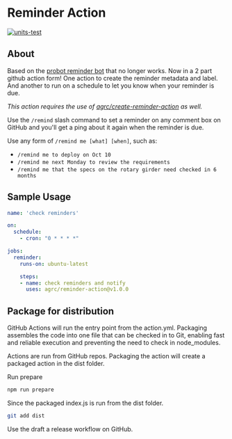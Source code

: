 # Reminder Action

[![units-test](https://github.com/agrc/reminder-action/actions/workflows/test.yml/badge.svg)](https://github.com/agrc/reminder-action/actions/workflows/test.yml)

## About

Based on the [probot reminder bot](https://github.com/probot/reminders/) that no longer works. Now in a 2 part github action form! One action to create the reminder metadata and label. And another to run on a schedule to let you know when your reminder is due.

_This action requires the use of [agrc/create-reminder-action](https://github.com/agrc/create-reminder-action) as well._

Use the `/remind` slash command to set a reminder on any comment box on GitHub and you'll get a ping about it again when the reminder is due.

Use any form of `/remind me [what] [when]`, such as:

- `/remind me to deploy on Oct 10`
- `/remind me next Monday to review the requirements`
- `/remind me that the specs on the rotary girder need checked in 6 months`

## Sample Usage

```yml
name: 'check reminders'

on:
  schedule:
    - cron: "0 * * * *"

jobs:
  reminder:
    runs-on: ubuntu-latest

    steps:
    - name: check reminders and notify
      uses: agrc/reminder-action@v1.0.0
```

## Package for distribution

GitHub Actions will run the entry point from the action.yml. Packaging assembles the code into one file that can be checked in to Git, enabling fast and reliable execution and preventing the need to check in node_modules.

Actions are run from GitHub repos.  Packaging the action will create a packaged action in the dist folder.

Run prepare

```bash
npm run prepare
```

Since the packaged index.js is run from the dist folder.

```bash
git add dist
```

Use the draft a release workflow on GitHub.
